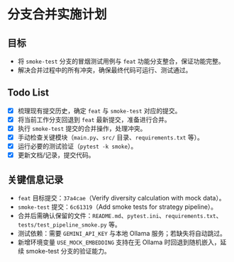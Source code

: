 # 分支合并实施计划

## 目标
- 将 `smoke-test` 分支的冒烟测试用例与 `feat` 功能分支整合，保证功能完整。
- 解决合并过程中的所有冲突，确保最终代码可运行、测试通过。

## Todo List
- [x] 梳理现有提交历史，确定 `feat` 与 `smoke-test` 对应的提交。
- [x] 将当前工作分支回退到 `feat` 最新提交，准备进行合并。
- [x] 执行 `smoke-test` 提交的合并操作，处理冲突。
- [x] 手动检查关键模块（`main.py`、`src/` 目录、`requirements.txt` 等）。
- [x] 运行必要的测试验证（`pytest -k smoke`）。
- [x] 更新文档/记录，提交代码。

## 关键信息记录
- `feat` 目标提交：`37a4cae`（Verify diversity calculation with mock data）。
- `smoke-test` 提交：`6c61319`（Add smoke tests for strategy pipeline）。
- 合并后需确认保留的文件：`README.md`、`pytest.ini`、`requirements.txt`、`tests/test_pipeline_smoke.py` 等。
- 测试依赖：需要 `GEMINI_API_KEY` 与本地 Ollama 服务；若缺失将自动跳过。
- 新增环境变量 `USE_MOCK_EMBEDDING` 支持在无 Ollama 时回退到随机嵌入，延续 smoke-test 分支的验证能力。
